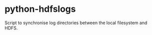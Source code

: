 python-hdfslogs
======================

Script to synchronise log directories between the local filesystem and HDFS.


